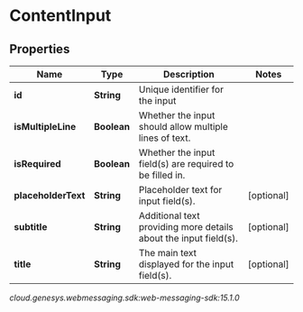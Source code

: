 # ContentInput


## Properties

| Name | Type | Description | Notes |
| ------------ | ------------- | ------------- | ------------- |
| **id** | **String** | Unique identifier for the input |  |
| **isMultipleLine** | **Boolean** | Whether the input should allow multiple lines of text. |  |
| **isRequired** | **Boolean** | Whether the input field(s) are required to be filled in. |  |
| **placeholderText** | **String** | Placeholder text for input field(s). |  [optional] |
| **subtitle** | **String** | Additional text providing more details about the input field(s). |  [optional] |
| **title** | **String** | The main text displayed for the input field(s). |  [optional] |




_cloud.genesys.webmessaging.sdk:web-messaging-sdk:15.1.0_

